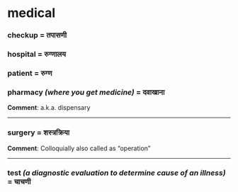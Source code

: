 # medical

### checkup = तपासणी

### hospital = रुग्णालय

### patient = रुग्ण

### pharmacy *(where you get medicine)* = दवाखाना

**Comment**: a.k.a. dispensary

---
### surgery = शस्त्रक्रिया

**Comment**: Colloquially also called as “operation”

---
### test *(a diagnostic evaluation to determine cause of an illness)* = चाचणी

